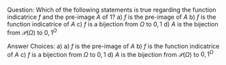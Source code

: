 
Question: Which of the following statements is true regarding the function indicatrice $f$ and the pre-image $A$ of ${1}$?
a) $f$ is the pre-image of $A$
b) $f$ is the function indicatrice of $A$
c) $f$ is a bijection from $\Omega$ to ${0,1}$
d) $A$ is the bijection from $\mathscr{P}(\Omega)$ to ${0,1}^{\Omega}$

Answer Choices:
a) a) $f$ is the pre-image of $A$
b) $f$ is the function indicatrice of $A$
c) $f$ is a bijection from $\Omega$ to ${0,1}$
d) $A$ is the bijection from $\mathscr{P}(\Omega)$ to ${0,1}^{\Omega}$